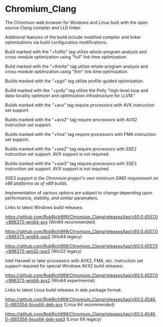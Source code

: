 # Chromium_Clang

The Chromium web browser for Windows and Linux built with the open source Clang compiler and LLD linker.

Additional features of the build include modified compiler and linker optimizations via build configuration modifications.

Build marked with the "+fulllto" tag utilize whole-program analysis and cross-module optimization using "full" link time optimization.

Build marked with the "+thinlto" tag utilize whole-program analysis and cross-module optimization using "thin" link time optimization.

Builds marked with the "+pgo" tag utilize profile-guided optimization.

Builld marked with the "+polly" tag utilize the Polly "high-level loop and data-locality optimizer and optimization infrastructure for LLVM."

Builds marked with the "+avx" tag require processors with AVX instruction set support.

Builds marked with the "+avx2" tag require processors with AVX2 instruction set support.

Builds marked with the "+fma" tag require processors with FMA instruction set support.

Builds marked with the "+sse2" tag require processors with SSE2 instruction set support. AVX support is not required.

Builds marked with the "+sse3" tag require processors with SSE3 instruction set support. AVX support is not required.

*SSE3 support is the Chromium project's own minimum SIMD requirement on x86 platforms as of v89 builds.*

Implementation of various options are subject to change depending upon performance, stability, and similar paramaters.

Links to latest Windows build releases:

https://github.com/RobRich999/Chromium_Clang/releases/tag/v93.0.4557.0-r896373-win64-avx (Win64 recommended)

https://github.com/RobRich999/Chromium_Clang/releases/tag/v93.0.4557.0-r896373-win64-sse3 (Win64 legacy)

https://github.com/RobRich999/Chromium_Clang/releases/tag/v93.0.4557.0-r896373-win32-sse3 (Win32 legacy)

Intel Haswell or later processors with AVX2, FMA, etc. instruction set support required for special Windows AVX2 build releases:

https://github.com/RobRich999/Chromium_Clang/releases/tag/v93.0.4557.0-r896373-win64-avx2 (Win64 experimental)

Links to latest Linux build releases in deb package format:

https://github.com/RobRich999/Chromium_Clang/releases/tag/v93.0.4546.0-r893354-linux64-deb-avx (Linux 64 recommended)

https://github.com/RobRich999/Chromium_Clang/releases/tag/v93.0.4546.0-r893354-linux64-deb-sse3 (Linux 64 legacy)
